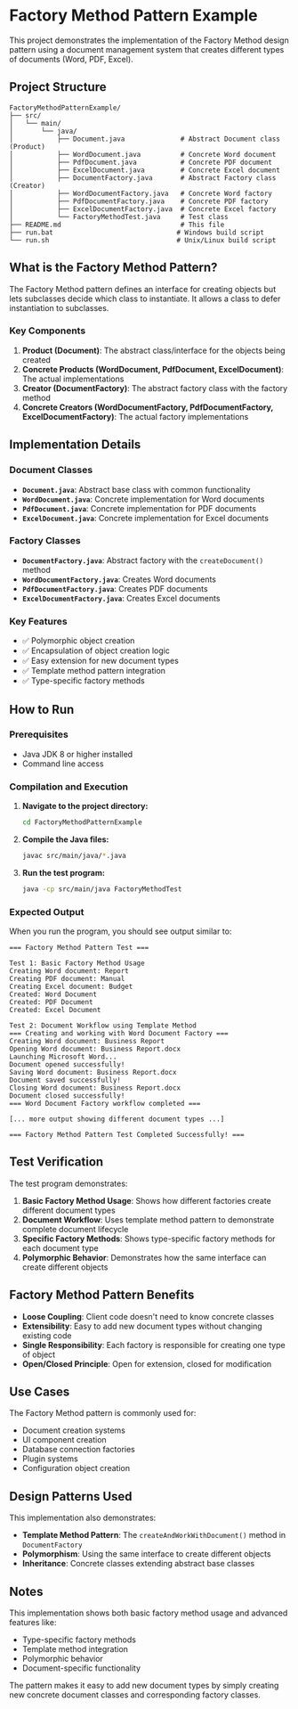 # Factory Method Pattern Example

This project demonstrates the implementation of the Factory Method design pattern using a document management system that creates different types of documents (Word, PDF, Excel).

## Project Structure

```
FactoryMethodPatternExample/
├── src/
│   └── main/
│       └── java/
│           ├── Document.java              # Abstract Document class (Product)
│           ├── WordDocument.java          # Concrete Word document
│           ├── PdfDocument.java           # Concrete PDF document
│           ├── ExcelDocument.java         # Concrete Excel document
│           ├── DocumentFactory.java       # Abstract Factory class (Creator)
│           ├── WordDocumentFactory.java   # Concrete Word factory
│           ├── PdfDocumentFactory.java    # Concrete PDF factory
│           ├── ExcelDocumentFactory.java  # Concrete Excel factory
│           └── FactoryMethodTest.java     # Test class
├── README.md                              # This file
├── run.bat                               # Windows build script
└── run.sh                                # Unix/Linux build script
```

## What is the Factory Method Pattern?

The Factory Method pattern defines an interface for creating objects but lets subclasses decide which class to instantiate. It allows a class to defer instantiation to subclasses.

### Key Components

1. **Product (Document)**: The abstract class/interface for the objects being created
2. **Concrete Products (WordDocument, PdfDocument, ExcelDocument)**: The actual implementations
3. **Creator (DocumentFactory)**: The abstract factory class with the factory method
4. **Concrete Creators (WordDocumentFactory, PdfDocumentFactory, ExcelDocumentFactory)**: The actual factory implementations

## Implementation Details

### Document Classes
- **`Document.java`**: Abstract base class with common functionality
- **`WordDocument.java`**: Concrete implementation for Word documents
- **`PdfDocument.java`**: Concrete implementation for PDF documents
- **`ExcelDocument.java`**: Concrete implementation for Excel documents

### Factory Classes
- **`DocumentFactory.java`**: Abstract factory with the `createDocument()` method
- **`WordDocumentFactory.java`**: Creates Word documents
- **`PdfDocumentFactory.java`**: Creates PDF documents
- **`ExcelDocumentFactory.java`**: Creates Excel documents

### Key Features
- ✅ Polymorphic object creation
- ✅ Encapsulation of object creation logic
- ✅ Easy extension for new document types
- ✅ Template method pattern integration
- ✅ Type-specific factory methods

## How to Run

### Prerequisites
- Java JDK 8 or higher installed
- Command line access

### Compilation and Execution

1. **Navigate to the project directory:**
   ```bash
   cd FactoryMethodPatternExample
   ```

2. **Compile the Java files:**
   ```bash
   javac src/main/java/*.java
   ```

3. **Run the test program:**
   ```bash
   java -cp src/main/java FactoryMethodTest
   ```

### Expected Output

When you run the program, you should see output similar to:

```
=== Factory Method Pattern Test ===

Test 1: Basic Factory Method Usage
Creating Word document: Report
Creating PDF document: Manual
Creating Excel document: Budget
Created: Word Document
Created: PDF Document
Created: Excel Document

Test 2: Document Workflow using Template Method
=== Creating and working with Word Document Factory ===
Creating Word document: Business Report
Opening Word document: Business Report.docx
Launching Microsoft Word...
Document opened successfully!
Saving Word document: Business Report.docx
Document saved successfully!
Closing Word document: Business Report.docx
Document closed successfully!
=== Word Document Factory workflow completed ===

[... more output showing different document types ...]

=== Factory Method Pattern Test Completed Successfully! ===
```

## Test Verification

The test program demonstrates:

1. **Basic Factory Method Usage**: Shows how different factories create different document types
2. **Document Workflow**: Uses template method pattern to demonstrate complete document lifecycle
3. **Specific Factory Methods**: Shows type-specific factory methods for each document type
4. **Polymorphic Behavior**: Demonstrates how the same interface can create different objects

## Factory Method Pattern Benefits

- **Loose Coupling**: Client code doesn't need to know concrete classes
- **Extensibility**: Easy to add new document types without changing existing code
- **Single Responsibility**: Each factory is responsible for creating one type of object
- **Open/Closed Principle**: Open for extension, closed for modification

## Use Cases

The Factory Method pattern is commonly used for:
- Document creation systems
- UI component creation
- Database connection factories
- Plugin systems
- Configuration object creation

## Design Patterns Used

This implementation also demonstrates:
- **Template Method Pattern**: The `createAndWorkWithDocument()` method in `DocumentFactory`
- **Polymorphism**: Using the same interface to create different objects
- **Inheritance**: Concrete classes extending abstract base classes

## Notes

This implementation shows both basic factory method usage and advanced features like:
- Type-specific factory methods
- Template method integration
- Polymorphic behavior
- Document-specific functionality

The pattern makes it easy to add new document types by simply creating new concrete document classes and corresponding factory classes. 